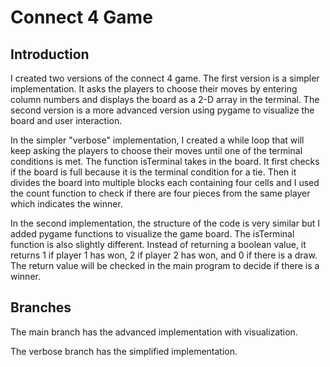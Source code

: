Connect 4 Game
=================
## Introduction
I created two versions of the connect 4 game. The first version is a simpler implementation. It asks the players to choose their moves by entering column numbers and displays the board as a 2-D array in the terminal. The second version is a more advanced version using pygame to visualize the board and user interaction.

In the simpler "verbose" implementation, I created a while loop that will keep asking the players to choose their moves until one of the terminal conditions is met. The function isTerminal takes in the board. It first checks if the board is full because it is the terminal condition for a tie. Then it divides the board into multiple blocks each containing four cells and I used the count function to check if there are four pieces from the same player which indicates the winner.

In the second implementation, the structure of the code is very similar but I added pygame functions to visualize the game board. The isTerminal function is also slightly different. Instead of returning a boolean value, it returns 1 if player 1 has won, 2 if player 2 has won, and 0 if there is a draw. The return value will be checked in the main program to decide if there is a winner.


## Branches
The main branch has the advanced implementation with visualization.

The verbose branch has the simplified implementation.
